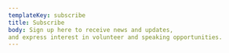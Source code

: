 ```yaml
---
templateKey: subscribe
title: Subscribe
body: Sign up here to receive news and updates,
and express interest in volunteer and speaking opportunities.
---
```

